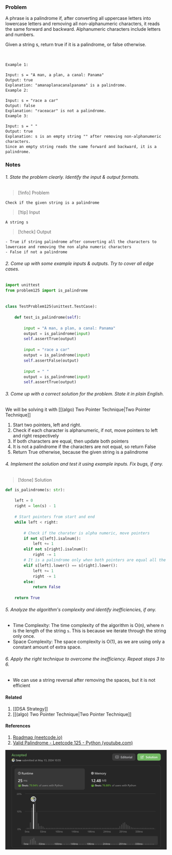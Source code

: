 ### Problem 
A phrase is a palindrome if, after converting all uppercase letters into lowercase letters and removing all non-alphanumeric characters, it reads the same forward and backward. Alphanumeric characters include letters and numbers.

Given a string s, return true if it is a palindrome, or false otherwise.
 
```


Example 1:

Input: s = "A man, a plan, a canal: Panama"
Output: true
Explanation: "amanaplanacanalpanama" is a palindrome.
Example 2:

Input: s = "race a car"
Output: false
Explanation: "raceacar" is not a palindrome.
Example 3:

Input: s = " "
Output: true
Explanation: s is an empty string "" after removing non-alphanumeric characters.
Since an empty string reads the same forward and backward, it is a palindrome.
```
### Notes 
###### 1. State the problem clearly. Identify the input & output formats.

> [!info]  Problem 
```
Check if the given string is a palindrome 
```


> [!tip] Input
```
A string s 
```


> [!check] Output 
```
- True if string palindrome after converting all the characters to lowercase and removing the non alpha numeric characters 
- False if not a palindrome 
```
###### 2. Come up with some example inputs & outputs. Try to cover all edge cases.
```python
import unittest
from problem125 import is_palindrome


class TestProblem125(unittest.TestCase):

    def test_is_palindrome(self):

        input = "A man, a plan, a canal: Panama"
        output = is_palindrome(input)
        self.assertTrue(output)

        input = "race a car"
        output = is_palindrome(input)
        self.assertFalse(output)

        input = " "
        output = is_palindrome(input)
        self.assertTrue(output)

```
###### 3. Come up with a correct solution for the problem. State it in plain English.
We will be solving it with [[(algo) Two Pointer Technique|Two Pointer Technique]]
1. Start two pointers, left and right. 
2. Check if each character is alphanumeric, if not, move pointers to left and right respectively 
3. If both characters are equal, then update both pointers
4. It is not a palindrome if the characters are not equal, so return False 
5. Return True otherwise, because the given string is a palindrome 
###### 4. Implement the solution and test it using example inputs. Fix bugs, if any.

> [!done] Solution
```python
def is_palindrome(s: str):

    left = 0
    right = len(s) - 1

    # Start pointers from start and end
    while left < right:

        # Check if the charater is alpha numeric, move pointers
        if not s[left].isalnum():
            left += 1
        elif not s[right].isalnum():
            right -= 1
        # It is a palindrome only when both pointers are equal all the time
        elif s[left].lower() == s[right].lower():
            left += 1
            right -= 1
        else:
            return False

    return True

```
###### 5. Analyze the algorithm's complexity and identify inefficiencies, if any.
- Time Complexity: The time complexity of the algorithm is O(n), where n is the length of the string `s`. This is because we iterate through the string only once.
- Space Complexity: The space complexity is O(1), as we are using only a constant amount of extra space.
###### 6. Apply the right technique to overcome the inefficiency. Repeat steps 3 to 6.
- We can use a string reversal after removing the spaces, but it is not efficient 

#### Related 
1. [[DSA Strategy]]
2. [[(algo) Two Pointer Technique|Two Pointer Technique]]
#### References
1. [Roadmap (neetcode.io)](https://neetcode.io/roadmap)
2. [Valid Palindrome - Leetcode 125 - Python (youtube.com)](https://www.youtube.com/watch?v=jJXJ16kPFWg)

<img src="img/problem 125.png"/>
